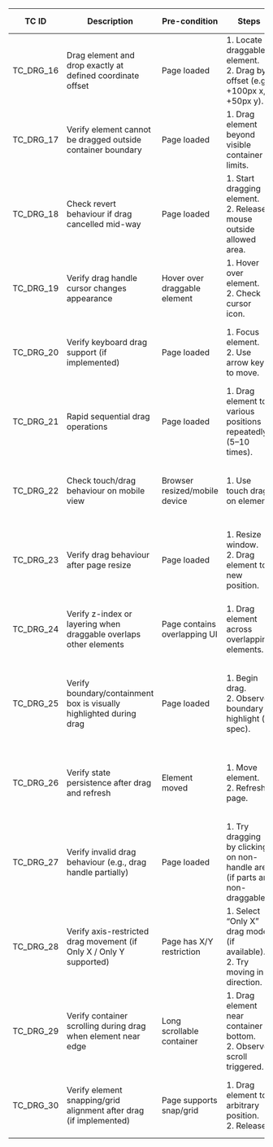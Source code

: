 | TC ID       | Description                                                         | Pre-condition                 | Steps                                                                                  | Expected Result                                                                 |
|-------------|---------------------------------------------------------------------|-------------------------------|----------------------------------------------------------------------------------------|----------------------------------------------------------------------------------|
| TC_DRG_16   | Drag element and drop exactly at defined coordinate offset          | Page loaded                   | 1. Locate draggable element. <br>2. Drag by offset (e.g., +100px x, +50px y).        | Element moves to correct location; coordinates update accordingly.               |
| TC_DRG_17   | Verify element cannot be dragged outside container boundary         | Page loaded                   | 1. Drag element beyond visible container limits.                                       | Element stops at container edge; no overflow outside.                          |
| TC_DRG_18   | Check revert behaviour if drag cancelled mid-way                    | Page loaded                   | 1. Start dragging element. <br>2. Release mouse outside allowed area.                   | Element returns to original position (if spec).                                 |
| TC_DRG_19   | Verify drag handle cursor changes appearance                        | Hover over draggable element  | 1. Hover over element. <br>2. Check cursor icon.                                        | Cursor changes to “move” or grab icon when draggable.                           |
| TC_DRG_20   | Verify keyboard drag support (if implemented)                       | Page loaded                   | 1. Focus element. <br>2. Use arrow keys to move.                                       | Element moves via keyboard; focus remains; no mouse used.                       |
| TC_DRG_21   | Rapid sequential drag operations                                    | Page loaded                   | 1. Drag element to various positions repeatedly (5–10 times).                          | No lag; element consistently moves; position updates each time.                 |
| TC_DRG_22   | Check touch/drag behaviour on mobile view                           | Browser resized/mobile device | 1. Use touch drag on element.                                                         | Element moves correctly with touch; UI remains responsive.                      |
| TC_DRG_23   | Verify drag behaviour after page resize                              | Page loaded                   | 1. Resize window. <br>2. Drag element to new position.                                 | Drag still works; position relative to container adjusted correctly.             |
| TC_DRG_24   | Verify z-index or layering when draggable overlaps other elements    | Page contains overlapping UI   | 1. Drag element across overlapping elements.                                           | Draggable remains on top; no visual clipping or wrong layering.                 |
| TC_DRG_25   | Verify boundary/containment box is visually highlighted during drag   | Page loaded                   | 1. Begin drag. <br>2. Observe boundary highlight (if spec).                             | The boundary or container shows visual cue; behaviour correct during drag.      |
| TC_DRG_26   | Verify state persistence after drag and refresh                      | Element moved                  | 1. Move element. <br>2. Refresh page.                                                 | If spec: element returns to initial position; or new position persists.         |
| TC_DRG_27   | Verify invalid drag behaviour (e.g., drag handle partially)          | Page loaded                   | 1. Try dragging by clicking on non-handle area (if parts are non-draggable).            | Drag not initiated or behaviour prevented appropriately.                         |
| TC_DRG_28   | Verify axis-restricted drag movement (if Only X / Only Y supported)  | Page has X/Y restriction       | 1. Select “Only X” drag mode (if available). <br>2. Try moving in Y direction.           | Y movement restricted; only X movement allowed.                                 |
| TC_DRG_29   | Verify container scrolling during drag when element near edge        | Long scrollable container      | 1. Drag element near container bottom. <br>2. Observe scroll triggered.                 | Container scrolls automatically; element still draggable and drops correctly.   |
| TC_DRG_30   | Verify element snapping/grid alignment after drag (if implemented)    | Page supports snap/grid         | 1. Drag element to arbitrary position. <br>2. Release.                                  | Element snaps to nearest grid or alignment line as per spec.                    |
